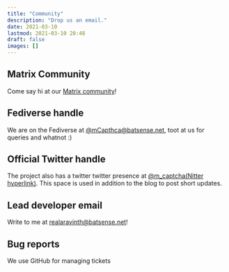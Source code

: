 ```yaml
---
title: "Community"
description: "Drop us an email."
date: 2021-03-10
lastmod: 2021-03-10 20:48
draft: false
images: []
---
```


## Matrix Community

Come say hi at our [Matrix community](https://matrix.to/#/#mcaptcha:matrix.batsense.net)!

## Fediverse handle


We are on the Fediverse at
[@mCapthca@batsense.net](https://gts.batsense.net/@mcaptcha), toot at
us for queries and whatnot :)

## Official Twitter handle

The project also has a twitter twitter presence at [@m_captcha(Nitter
hyperlink)](https://twitter.com/m_captcha/). This space is used in
addition to the blog to post short updates.

## Lead developer email

Write to me at [realaravinth@batsense.net](mailto:realaravinth@batsense.net)!

## Bug reports

We use GitHub for managing tickets
